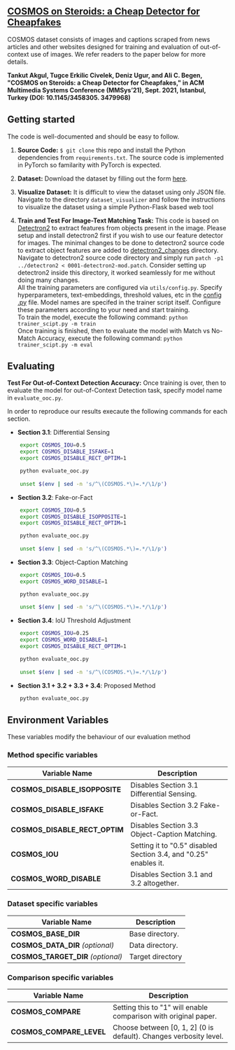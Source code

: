 ## [COSMOS on Steroids: a Cheap Detector for Cheapfakes](https://github.com/acmmmsys/2021-grandchallenge-cheapfakes-cosmosonsteroids)

COSMOS dataset consists of images and captions scraped from news articles and other websites designed for training and evaluation of out-of-context use of images. We refer readers to the paper below for more details. 

**Tankut Akgul, Tugce Erkilic Civelek, Deniz Ugur, and Ali C. Begen, "COSMOS on Steroids: a Cheap Detector for Cheapfakes," in ACM Multimedia Systems Conference (MMSys’21), Sept. 2021, Istanbul, Turkey (DOI: 10.1145/3458305. 3479968)**

## Getting started
The code is well-documented and should be easy to follow.
1. **Source Code:**   `$ git clone` this repo and install the Python dependencies from `requirements.txt`. The source code is implemented in PyTorch so familarity with PyTorch is expected.

2. **Dataset:** Download the dataset by filling out the form [here](https://docs.google.com/forms/d/13kJQ2wlv7sxyXoaM1Ddon6Nq7dUJY_oftl-6xzwTGow). 
3. **Visualize Dataset:** It is difficult to view the dataset using only JSON file. Navigate to the directory `dataset_visualizer` and follow the instructions to visualize the dataset using a simple Python-Flask based web tool 
4. **Train and Test For Image-Text Matching Task:** This code is based on [Detectron2](https://github.com/facebookresearch/detectron2) to extract features from objects present in the image. Please setup and install detectron2 first if you wish to use our feature detector for images. The minimal changes to be done to detectron2 source code to extract object features are added to [detectron2_changes](detectron2_changes/) directory. Navigate to detectron2 source code directory and simply run `patch -p1 ../detectron2 < 0001-detectron2-mod.patch`. Consider setting up detectron2 inside this directory, it worked seamlessly for me without doing many changes.                                 
All the training parameters are configured via `utils/config.py`. Specify hyperparameters, text-embeddings, threshold values, etc in the [config .py](utils/config.py) file. Model names are specifed in the trainer script itself. Configure these parameters according to your need and start training.     
To train the model, execute the following command:
`python trainer_scipt.py -m train`      
Once training is finished, then to evaluate the model with Match vs No-Match Accuracy, execute the following command:
`python trainer_scipt.py -m eval`


## Evaluating
**Test For Out-of-Context Detection Accuracy:**  Once training is over, then to evaluate the model for out-of-Context Detection task, specify model name in `evaluate_ooc.py`.

In order to reproduce our results execaute the following commands for each section.

- **Section 3.1**: Differential Sensing
```bash
    export COSMOS_IOU=0.5
    export COSMOS_DISABLE_ISFAKE=1
    export COSMOS_DISABLE_RECT_OPTIM=1

    python evaluate_ooc.py
    
    unset $(env | sed -n 's/^\(COSMOS.*\)=.*/\1/p')
```

- **Section 3.2**: Fake-or-Fact
```bash
    export COSMOS_IOU=0.5
    export COSMOS_DISABLE_ISOPPOSITE=1
    export COSMOS_DISABLE_RECT_OPTIM=1

    python evaluate_ooc.py
    
    unset $(env | sed -n 's/^\(COSMOS.*\)=.*/\1/p')
```

- **Section 3.3**: Object-Caption Matching
```bash
    export COSMOS_IOU=0.5
    export COSMOS_WORD_DISABLE=1

    python evaluate_ooc.py
    
    unset $(env | sed -n 's/^\(COSMOS.*\)=.*/\1/p')
```

- **Section 3.4**: IoU Threshold Adjustment
```bash
    export COSMOS_IOU=0.25
    export COSMOS_WORD_DISABLE=1
    export COSMOS_DISABLE_RECT_OPTIM=1

    python evaluate_ooc.py
    
    unset $(env | sed -n 's/^\(COSMOS.*\)=.*/\1/p')
```

- **Section 3.1 + 3.2 + 3.3 + 3.4**: Proposed Method
```bash
    python evaluate_ooc.py
```

## Environment Variables
These variables modify the behaviour of our evaluation method

### Method specific variables
| Variable Name                 | Description                                                      |
|-------------------------------|------------------------------------------------------------------|
| **COSMOS_DISABLE_ISOPPOSITE** | Disables Section 3.1 Differential Sensing.                       |
| **COSMOS_DISABLE_ISFAKE**     | Disables Section 3.2 Fake-or-Fact.                               |
| **COSMOS_DISABLE_RECT_OPTIM** | Disables Section 3.3 Object-Caption Matching.                    |
| **COSMOS_IOU**                | Setting it to "0.5" disabled Section 3.4, and "0.25" enables it. |
| **COSMOS_WORD_DISABLE**       | Disables Section 3.1 and 3.2 altogether.                         |

### Dataset specific variables
| Variable Name                      | Description      |
|------------------------------------|------------------|
| **COSMOS_BASE_DIR**                | Base directory.  |
| **COSMOS_DATA_DIR** *(optional)*   | Data directory.  |
| **COSMOS_TARGET_DIR** *(optional)* | Target directory |

### Comparison specific variables
| Variable Name            | Description                                                       |
|--------------------------|-------------------------------------------------------------------|
| **COSMOS_COMPARE**       | Setting this to "1" will enable comparison with original paper.   |
| **COSMOS_COMPARE_LEVEL** | Choose between [0, 1, 2] (0 is default). Changes verbosity level. |


</br>
